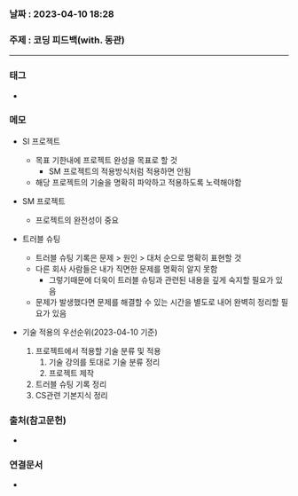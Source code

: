 ### 날짜 : 2023-04-10 18:28
### 주제 : 코딩 피드백(with. 동관)
---
### 태그
* 

### 메모
* SI 프로젝트
	* 목표 기한내에 프로젝트 완성을 목표로 할 것
		* SM 프로젝트의 적용방식처럼 적용하면 안됨
	* 해당 프로젝트의 기술을 명확히 파악하고 적용하도록 노력해야함
	
* SM 프로젝트
	* 프로젝트의 완전성이 중요
	
* 트러블 슈팅
	* 트러블 슈팅 기록은 문제 > 원인 > 대처 순으로 명확히 표현할 것
	* 다른 회사 사람들은 내가 직면한 문제를 명확히 알지 못함
		* 그렇기때문에 더욱이 트러블 슈팅과 관련된 내용을 깊게 숙지할 필요가 있음
	* 문제가 발생했다면 문제를 해결할 수 있는 시간을 별도로 내어 완벽히 정리할 필요가 있음
	
* 기술 적용의 우선순위(2023-04-10 기준)
	1. 프로젝트에서 적용할 기술 분류 및 적용
		1. 기술 강의를 토대로 기술 분류 정리
		2. 프로젝트 제작
	2. 트러블 슈팅 기록 정리
	3. CS관련 기본지식 정리

### 출처(참고문헌)
-  

### 연결문서
- 
